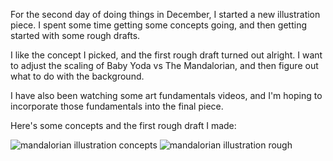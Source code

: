 For the second day of doing things in December, I started a new illustration piece. I spent some time getting some concepts going, and then getting started with some rough drafts. 

I like the concept I picked, and the first rough draft turned out alright. I want to adjust the scaling of Baby Yoda vs The Mandalorian, and then figure out what to do with the background.

I have also been watching some art fundamentals videos, and I'm hoping to incorporate those fundamentals into the final piece.

Here's some concepts and the first rough draft I made:

![mandalorian illustration concepts](/posts/mandalorian_concept.png)
![mandalorian illustration rough](/posts/mandalorian_rough.png)